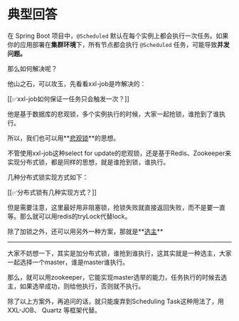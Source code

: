 # 典型回答


在 Spring Boot 项目中，`@Scheduled` 默认在每个实例上都会执行一次任务。如果你的应用部署在**集群环境**下，所有节点都会执行 `@Scheduled` 任务，可能导致**并发问题。**



那么如何解决呢？



他山之石，可以攻玉，先看看xxl-job是咋解决的：



[[✅xxl-job如何保证一任务只会触发一次？]]



他是基于数据库的悲观锁，多个实例执行的时候，大家一起抢锁，谁抢到了谁执行。



所以，我们也可以用**<u>悲观锁</u>**的思想。



不管使用xxl-job这种select for update的悲观锁，还是基于Redis、Zookeeper来实现分布式锁，都是同样的思想，就是谁抢到锁，谁执行。



几种分布式锁实现方式如下：



[[✅分布式锁有几种实现方式？]]



但是需要注意，这里最好用非阻塞锁，抢锁失败就直接返回失败，而不是要一直等。那么就可以用redis的tryLock代替lock。



除了加锁之外，还可以用另外一种方案，那就是**<u>选主</u>**

****

大家不妨想一下，其实是加分布式锁，谁抢到谁执行，这其实就是一种选主，大家一起选择一个master，谁是master谁执行。



那么，就可以用zookeeper，它能实现master选举的能力，任务执行的时候去选主，如果选举成功，则给他执行，否则就不执行。



除了以上方案外，再追问的话，就只能废弃到Scheduling Task这种用法了，用XXL-JOB、 Quartz  等框架代替。

